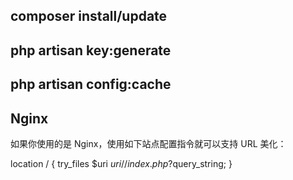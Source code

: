 ## composer install/update
## php artisan key:generate 
## php artisan config:cache
## Nginx

如果你使用的是 Nginx，使用如下站点配置指令就可以支持 URL 美化：

location / {
    try_files $uri $uri/ /index.php?$query_string;
}
